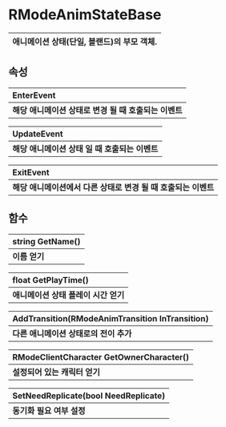 # **RModeAnimStateBase**

| **애니메이션 상태(단일, 블랜드)의 부모 객체.** |
| :--- |
## **속성**

| **EnterEvent** |
| :--- |
| **해당 애니메이션 상태로 변경 될 때 호출되는 이벤트** |

| **UpdateEvent** |
| :--- |
| **해당 애니메이션 상태 일 때 호출되는 이벤트** |

| **ExitEvent** |
| :--- |
| **해당 애니메이션에서 다른 상태로 변경 될 때 호출되는 이벤트** |

## **함수**

| **string GetName()** |
| :--- |
| **이름 얻기** |

| **float GetPlayTime()** |
| :--- |
| **애니메이션 상태 플레이 시간 얻기** |

| **AddTransition(RModeAnimTransition InTransition)** |
| :--- |
| **다른 애니메이션 상태로의 전이 추가** |

| **RModeClientCharacter GetOwnerCharacter()** |
| :--- |
| **설정되어 있는 캐릭터 얻기** |

| **SetNeedReplicate(bool NeedReplicate)** |
| :--- |
| **동기화 필요 여부 설정** |

